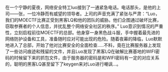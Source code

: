 在一个宁静的夏夜，网络安全特工luo接到了一通紧急电话。电话那头，是他的上司——张，一位冷静而有威望的领导者。上司的声音充满了紧张与严肃：“Luo，我们的MOECTF比赛正受到黑客LQ和他的团队的威胁。他们企图通过破坏比赛，窃取参赛者的个人信息，并扰乱整个网络安全社区的秩序。” Luo意识到情况的严重性，立刻启程前往MOECTF的总部。他身穿一身黑色战斗服，手中握着最先进的网络防护设备和工具，准备随时应对可能出现的危险。随着夜幕的降临，Luo默默地进入了总部，开始了他对比赛安全的全面检查.....不料，竟在比赛服务器上发现了一些访问痕迹和残留的文件，并且Luo发现了黑客LQ在破解比赛基地的WIFI密码的时候留下来的抓包文件，由于服务器的密码是和WIFI密码有一定的对应关系的，聪明的黑客LQ甚至留下了keygen来对Luo进行嘲讽...。